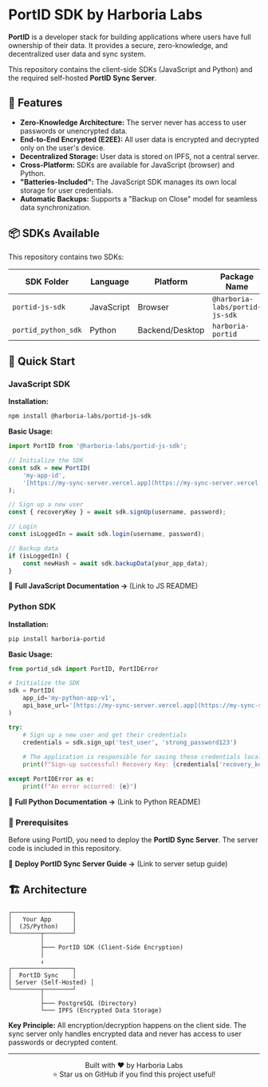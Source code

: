 # PortID SDK by Harboria Labs

**PortID** is a developer stack for building applications where users have full ownership of their data. It provides a secure, zero-knowledge, and decentralized user data and sync system.

This repository contains the client-side SDKs (JavaScript and Python) and the required self-hosted **PortID Sync Server**.

## 🌟 Features

* **Zero-Knowledge Architecture:** The server never has access to user passwords or unencrypted data.
* **End-to-End Encrypted (E2EE):** All user data is encrypted and decrypted only on the user's device.
* **Decentralized Storage:** User data is stored on IPFS, not a central server.
* **Cross-Platform:** SDKs are available for JavaScript (browser) and Python.
* **"Batteries-Included":** The JavaScript SDK manages its own local storage for user credentials.
* **Automatic Backups:** Supports a "Backup on Close" model for seamless data synchronization.

## 📦 SDKs Available

This repository contains two SDKs:

| SDK Folder          | Language   | Platform        | Package Name                |
| ------------------- | ---------- | --------------- | --------------------------- |
| `portid-js-sdk`     | JavaScript | Browser         | `@harboria-labs/portid-js-sdk` |
| `portid_python_sdk` | Python     | Backend/Desktop | `harboria-portid`            |

## 🚀 Quick Start

### JavaScript SDK

**Installation:**

```bash
npm install @harboria-labs/portid-js-sdk
```

**Basic Usage:**

```javascript
import PortID from '@harboria-labs/portid-js-sdk';

// Initialize the SDK
const sdk = new PortID(
    'my-app-id',
    '[https://my-sync-server.vercel.app](https://my-sync-server.vercel.app)'
);

// Sign up a new user
const { recoveryKey } = await sdk.signUp(username, password);

// Login
const isLoggedIn = await sdk.login(username, password);

// Backup data
if (isLoggedIn) {
    const newHash = await sdk.backupData(your_app_data);
}
```

📖 **Full JavaScript Documentation →** (Link to JS README)

### Python SDK

**Installation:**

```bash
pip install harboria-portid
```

**Basic Usage:**

```python
from portid_sdk import PortID, PortIDError

# Initialize the SDK
sdk = PortID(
    app_id='my-python-app-v1',
    api_base_url='[https://my-sync-server.vercel.app](https://my-sync-server.vercel.app)'
)

try:
    # Sign up a new user and get their credentials
    credentials = sdk.sign_up('test_user', 'strong_password123')
    
    # The application is responsible for saving these credentials locally
    print(f"Sign-up successful! Recovery Key: {credentials['recovery_key']}")

except PortIDError as e:
    print(f"An error occurred: {e}")
```

📖 **Full Python Documentation →** (Link to Python README)

### 🔧 Prerequisites

Before using PortID, you need to deploy the **PortID Sync Server**. The server code is included in this repository.

📖 **Deploy PortID Sync Server Guide →** (Link to server setup guide)

## 🏗️ Architecture

```
┌─────────────────┐
│   Your App      │
│  (JS/Python)    │
└────────┬────────┘
         │
         ├─── PortID SDK (Client-Side Encryption)
         │
         ↓
┌─────────────────┐
│  PortID Sync    │
│ Server (Self-Hosted) │
└────────┬────────┘
         │
         ├─── PostgreSQL (Directory)
         └─── IPFS (Encrypted Data Storage)
```

**Key Principle:** All encryption/decryption happens on the client side. The sync server only handles encrypted data and never has access to user passwords or decrypted content.

---

<div align="center">
Built with ❤️ by Harboria Labs
<br />
⭐ Star us on GitHub if you find this project useful!
</div>
